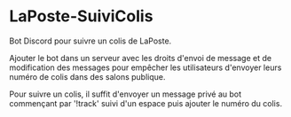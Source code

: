 # LaPoste-SuiviColis
Bot Discord pour suivre un colis de LaPoste.

Ajouter le bot dans un serveur avec les droits d'envoi de message et de modification des messages pour empêcher les utilisateurs d'envoyer leurs numéro de colis dans des salons publique.

Pour suivre un colis, il suffit d'envoyer un message privé au bot commençant par '!track' suivi d'un espace puis ajouter le numéro du colis.
